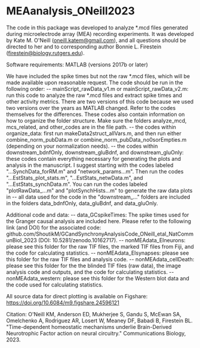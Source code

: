 # MEAanalysis_ONeill2023

The code in this package was developed to analyze *.mcd files generated during microelectrode array (MEA) recording experiments. It was developed by Kate M. O'Neill (oneill.katem@gmail.com), and all questions should be directed to her and to corresponding author Bonnie L. Firestein (firestein@biology.rutgers.edu).

Software requirements: MATLAB (versions 2017b or later)

We have included the spike times but not the raw *.mcd files, which will be made available upon reasonable request.
The code should be run in the following order:
-- mainScript_rawData_v1.m or mainScript_rawData_v2.m: run this code to analyze the raw *.mcd files and extract spike times and other activity metrics. There are two versions of this code because we used two versions over the years as MATLAB changed. Refer to the codes themselves for the differences. These codes also contain information on how to organize the folder structure. Make sure the folders analyze_mcd, mcs_related, and other_codes are in the file path.
-- the codes within organize_data: first run makeData2struct_allVars.m, and then run either combine_norm_pubData.m or combine_norm_pubData_no0sorEmpties.m (depending on your normalization needs).
-- the codes within downstream_bdnfOnly, downstream_gluBdnf, and downstream_gluOnly: these codes contain everything necessary for generating the plots and analysis in the manuscript. I suggest starting with the codes labeled "...SynchData_forRM.m" and "network_params...m". Then run the codes "...EstStats_plot_stats.m", "...EstStats_netwData.m", and "...EstStats_synchData.m". You can run the codes labeled "plotRawData_...m" and "plotSynchHists...m" to generate the raw data plots in 
-- all data used for the code in the "downstream_..." folders are included in the folders data_bdnfOnly, data_gluBdnf, and data_gluOnly. 

Additional code and data: 
-- data_GCspikeTimes: The spike times used for the Granger causal analysis are included here. Please refer to the following link (and DOI) for the associated code: github.com/ShoutikM/GCandSynchronyAnalysisCode_ONeill_etal_NatCommunBiol_2023 (DOI: 10.5281/zenodo.10162717). 
-- nonMEAdata_EIneurons: please see this folder for the raw TIF files, the marked TIF files from Fiji, and the code for calculating statistics. 
-- nonMEAdata_EIsynapses: please see this folder for the raw TIF files and analysis code.
-- nonMEAdata_cellDeath: please see this folder for the the blinded TIF files (raw data), the image analysis code and outputs, and the code for calculating statistics. 
-- nonMEAdata_western: please see this folder for the Western blot data and the code used for calculating statistics. 

All source data for direct plotting is available on Figshare: https://doi.org/10.6084/m9.figshare.24596121

Citation:
O'Neill KM, Anderson ED, Mukherjee S, Gandu S, McEwan SA, Omelchenko A, Rodriguez AR, Losert W, Meaney DF, Babadi B, Firestein BL. "Time-dependent homeostatic mechanisms underlie Brain-Derived Neurotrophic Factor action on neural circuitry." Communications Biology, 2023.
